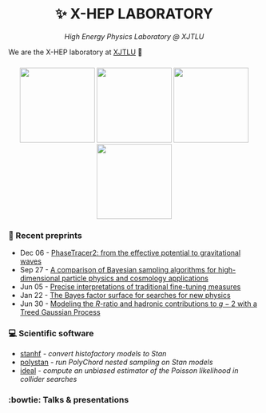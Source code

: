 <h1 align="center">
✨ X-HEP LABORATORY
</h1>
<div align="center">
<i>High Energy Physics Laboratory @ XJTLU</i>
</div>

We are the X-HEP laboratory at [XJTLU](https://www.xjtlu.edu.cn/en/study/departments/school-of-mathematics-and-physics/physics) 👋

###

<p align="center">
  <a href="https://scholar.xjtlu.edu.cn/en/persons/AndrewFowlie"><img src="https://scholar.xjtlu.edu.cn/files-asset/35379481/testfilename.jpg" height="150"></a>
  <a href="https://scholar.xjtlu.edu.cn/en/persons/TiagoAdorno"><img src="https://scholar.xjtlu.edu.cn/files-asset/35378571/testfilename.jpg" height="150"></a>
  <a href="https://scholar.xjtlu.edu.cn/en/persons/ArthurMoraes"><img src="https://scholar.xjtlu.edu.cn/files-asset/35378639/testfilename.jpg" height="150"></a>
  <a href="https://scholar.xjtlu.edu.cn/en/persons/NielsGresnigt"><img src="https://scholar.xjtlu.edu.cn/files-asset/35370071/testfilename.jpg" height="150"></a>
</p>

### 📄 Recent preprints

<!-- feed start -->
- Dec 06 - [PhaseTracer2: from the effective potential to gravitational waves](http://arxiv.org/abs/2412.04881v1)
- Sep 27 - [A comparison of Bayesian sampling algorithms for high-dimensional particle physics and cosmology applications](http://arxiv.org/abs/2409.18464v2)
- Jun 05 - [Precise interpretations of traditional fine-tuning measures](http://arxiv.org/abs/2406.03533v2)
- Jan 22 - [The Bayes factor surface for searches for new physics](http://arxiv.org/abs/2401.11710v2)
- Jun 30 - [Modeling the $R$-ratio and hadronic contributions to $g-2$ with a Treed Gaussian Process](http://arxiv.org/abs/2306.17385v2)
<!-- feed end -->


### 💻 Scientific software

- [stanhf](https://github.com/xhep-lab/stanhf) *- convert histofactory models to Stan* 
- [polystan](https://github.com/xhep-lab/polystan) *- run PolyChord nested sampling on Stan models* 
- [ideal](https://github.com/xhep-lab/ideal) *- compute an unbiased estimator of the Poisson likelihood in collider searches* 

### :bowtie: Talks & presentations




